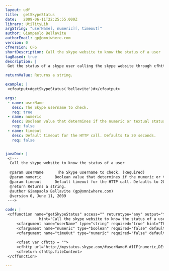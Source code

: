 ```yaml
---
layout: udf
title:  getSkypeStatus
date:   2009-06-11T22:25:55.000Z
library: UtilityLib
argString: "userName[, numeric][, timeout]"
author: Giampaolo Bellavite
authorEmail: gp@omniwhere.com
version: 0
cfVersion: CF6
shortDescription: Call the skype website to know the status of a user
tagBased: true
description: |
 Get the status of a skype user calling the skype website through cfhttp. Privacy settings of the user should be set to allow the status visible on the web.

returnValue: Returns a string.

example: |
 <cfoutput>#getSkypeStatus('bellavite')#</cfoutput>

args:
 - name: userName
   desc: The Skype username to check.
   req: true
 - name: numeric
   desc: Boolean value that determines if the numeric or textual status is returned.
   req: false
 - name: timeout
   desc: Default timeout for the HTTP call. Defaults to 20 seconds.
   req: false


javaDoc: |
 <!---
  Call the skype website to know the status of a user
  
  @param userName      The Skype username to check. (Required)
  @param numeric      Boolean value that determines if the numeric or textual status is returned. (Optional)
  @param timeout      Default timeout for the HTTP call. Defaults to 20 seconds. (Optional)
  @return Returns a string. 
  @author Giampaolo Bellavite (gp@omniwhere.com) 
  @version 0, June 11, 2009 
 --->

code: |
 <cffunction name="getSkypeStatus" access="" returntype="any" output="false" 
               hint="Call the skype website to know the status of a user">
     <cfargument name="userName" type="string" required="true" hint="The Skype username to check">
     <cfargument name="numeric" type="boolean" required="false" default="false" hint="Return the numeric status (default is textual)">    
     <cfargument name="timeOut" type="numeric" required="false" default="20" hint="Timeout while asking the skype service">    
 
     <cfset var cfhttp = "">
     <cfhttp url="http://mystatus.skype.com/#userName#.#IIF(numeric,DE('num'),DE('txt'))#" timeout="#timeout#">
     <cfreturn cfhttp.fileContent>
 </cffunction>

---
```


